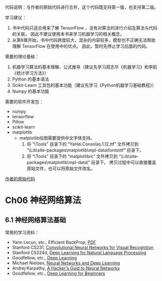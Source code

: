 代码说明：与作者的原始代码进行合并，这个代码既支持第一版，也支持第二版。

学习建议：
1. 书中代码只适合用来了解 TensorFlow ，没有对算法的进行介绍及算法与代码的关联，
因此不建议使用本书来学习机器学习的相关概念。
2. 从第8章开始，书中代码跨度较大，混杂的内容较多，模型也不正确无法帮助理解 TensorFlow 在使用中的优点。
因此，暂时先停止学习后面的代码。

需要的理论基础：
1. 机器学习算法的基本理解、公式推导（建议先学习周志华《机器学习》和李航《统计学习方法》）
2. Python 的基本语法
3. Scikit-Learn 工具包的基本功能（建议先学习《Python机器学习基础教程》）
4. Numpy 的基本功能

需要的软件开发包：
- numpy 
- tensorflow
- Pillow
- scikit-learn
- matplotlib
    - matplotlib绘图需要提供中文字体支持。
        1. 将 “\Tools” 目录下的 “YaHei.Consolas.1.12.ttf” 文件拷贝到 “\Lib\site-packages\matplotlib\mpl-data\fonts\ttf” 目录下。
        2. 将 “\Tools” 目录下的 “matplotlibrc” 文件拷贝到 “\Lib\site-packages\matplotlib\mpl-data\” 目录下，
        拷贝过程中可以直接覆盖原始文件，也可以将原始文件改名。

[作者的原始代码](https://github.com/nfmcclure/tensorflow_cookbook)

# Ch06 神经网络算法

## 6.1 神经网络算法基础

常用的学习资料：
- Yann Lecun, etc., Efficient BackProp, [PDF](http://yann.lecun.com/exdb/publis/pdf/lecun-98b.pdf)
- Stanford CS231, [Convolutional Neural Networks for Visual Recognition](http://cs231n.stanford.edu)
- Stanford CS224d, [Deep Learning for Natural Language Processing](http://cs231n.stanford.edu)
- Goodfellow, etc., [Deep Learning](http://www.deeplearningbook.org)
- Michael Nielsen, [Neural Networks and Deep Learning](http://neuralnetworksanddeeplearning.com)
- Andrej Karpathy, [A Hacker's Guid to Neural Networks](http://karpathy.github.io/neuralnets/) 
- Goodfellow, etc., [Deep Learning for Beginners](http://randomekek.github.io/deep/deeplearning.html)

